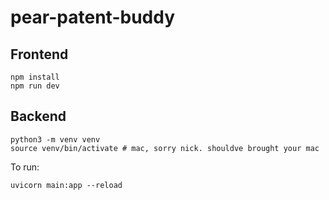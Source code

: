 # pear-patent-buddy

## Frontend

```
npm install
npm run dev
```

## Backend 

```
python3 -m venv venv
source venv/bin/activate # mac, sorry nick. shouldve brought your mac
```

To run:

```
uvicorn main:app --reload
```